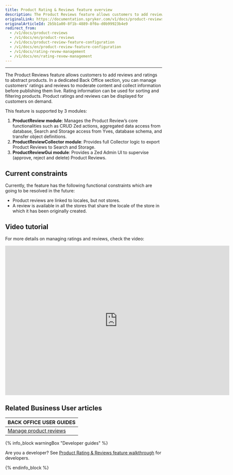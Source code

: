 ```yaml
---
title: Product Rating & Reviews feature overview
description: The Product Reviews feature allows customers to add reviews and ratings to abstract products.
originalLink: https://documentation.spryker.com/v1/docs/product-reviews
originalArticleId: 2b5b1a00-8f1b-4889-8f0a-d0b99923b4e9
redirect_from:
  - /v1/docs/product-reviews
  - /v1/docs/en/product-reviews
  - /v1/docs/product-review-feature-configuration
  - /v1/docs/en/product-review-feature-configuration
  - /v1/docs/rating-revew-management
  - /v1/docs/en/rating-revew-management
---
```

---

The Product Reviews feature allows customers to add reviews and ratings to abstract products. In a dedicated Back Office section, you can manage customers' ratings and reviews to moderate content and collect information before publishing them live. Rating information can be used for sorting and filtering products. Product ratings and reviews can be displayed for customers on demand.


This feature is supported by 3 modules:

1. **ProductReview module**: Manages the Product Review’s core functionalities such as CRUD Zed actions, aggregated data access from database, Search and Storage access from Yves, database schema, and transfer object definitions.
2. **ProductReviewCollector module**: Provides full Collector logic to export Product Reviews to Search and Storage.
3. **ProductReviewGui module**: Provides a Zed Admin UI to supervise (approve, reject and delete) Product Reviews.

## Current constraints

Currently, the feature has the following functional constraints which are going to be resolved in the future:

* Product reviews are linked to locales, but not stores.
* A review is available in all the stores that share the locale of the store in which it has been originally created.

## Video tutorial

For more details on managing ratings and reviews, check the video:
<iframe src="https://spryker.wistia.com/medias/efvyq9vfb8" title="Ratings and Reviews" allowtransparency="true" frameborder="0" scrolling="no" class="wistia_embed" name="wistia_embed" allowfullscreen="0" mozallowfullscreen="0" webkitallowfullscreen="0" oallowfullscreen="0" msallowfullscreen="0" width="720" height="480"></iframe>

## Related Business User articles

|BACK OFFICE USER GUIDES|
|---|
| [Manage product reviews](/docs/scos/user/back-office-user-guides/{{page.version}}/catalog/product-reviews/managing-product-reviews.html) |

{% info_block warningBox "Developer guides" %}

Are you a developer? See [Product Rating & Reviews feature walkthrough](/docs/scos/dev/feature-walkthroughs/{{page.version}}/product-rating-reviews-feature-walkthrough.html) for developers.

{% endinfo_block %}
